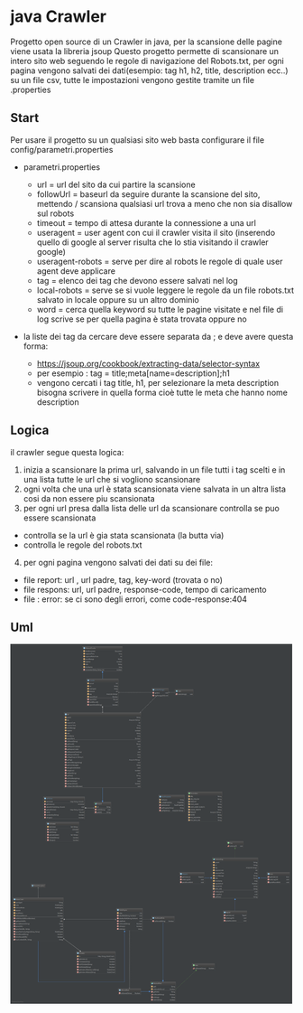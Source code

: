 # java Crawler
Progetto open source di un Crawler in java, per la scansione delle pagine viene usata la libreria jsoup
Questo progetto permette di scansionare un intero sito web seguendo le regole di navigazione del Robots.txt, 
per ogni pagina vengono salvati dei dati(esempio: tag h1, h2, title, description ecc..) su un file csv,
tutte le impostazioni vengono gestite tramite un file .properties

## Start
Per usare il progetto su un qualsiasi sito web basta configurare il file config/parametri.properties 
 
 * parametri.properties
   * url = url del sito da cui partire la scansione
   * followUrl = baseurl da seguire durante la scansione del sito, mettendo / scansiona qualsiasi url trova a meno che non sia disallow sul robots
   * timeout = tempo di attesa durante la connessione a una url
   * useragent = user agent con cui il crawler visita il sito (inserendo quello di google al server risulta che lo stia visitando il crawler google)
   * useragent-robots = serve per dire al robots le regole di quale user agent deve applicare
   * tag = elenco dei tag che devono essere salvati nel log
   * local-robots = serve se si vuole leggere le regole da un file robots.txt salvato in  locale oppure su un altro dominio 
   * word = cerca quella keyword su tutte le pagine visitate e nel file di log scrive se per quella pagina è stata trovata oppure no
 
* la liste dei tag da cercare deve essere separata da ; e deve avere questa forma: 
  * https://jsoup.org/cookbook/extracting-data/selector-syntax
  * per esempio : tag = title;meta[name=description];h1
  * vengono cercati i tag title, h1, per selezionare la meta description bisogna scrivere in quella forma cioè tutte le meta che hanno nome description


## Logica
il crawler segue questa logica:

1. inizia a scansionare la prima url, salvando in un file tutti i tag scelti e in una lista tutte le url che si vogliono scansionare
2. ogni volta che una url è stata scansionata viene salvata in un altra lista cosi da non essere piu scansionata
3. per ogni url presa dalla lista delle url da scansionare controlla se puo essere scansionata
  * controlla se la url è gia stata scansionata (la butta via)
  * controlla le regole del robots.txt 
4. per ogni pagina vengono salvati dei dati su dei file:
  * file report: url , url padre, tag, key-word (trovata o no)
  * file respons: url, url padre, response-code, tempo di caricamento
  * file : error: se ci sono degli errori, come code-response:404


## Uml

  <img src="/UML/diagram.png" width="500"/>  
